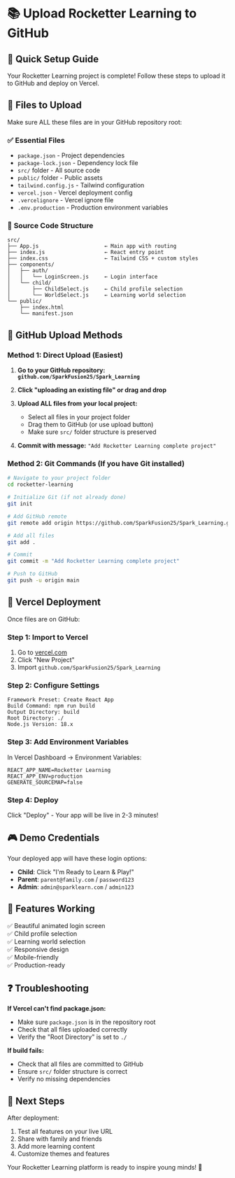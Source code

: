 # 📚 Upload Rocketter Learning to GitHub

## 🎯 **Quick Setup Guide**

Your Rocketter Learning project is complete! Follow these steps to upload it to GitHub and deploy on Vercel.

## 📂 **Files to Upload**

Make sure ALL these files are in your GitHub repository root:

### ✅ **Essential Files**
- `package.json` - Project dependencies
- `package-lock.json` - Dependency lock file
- `src/` folder - All source code
- `public/` folder - Public assets
- `tailwind.config.js` - Tailwind configuration
- `vercel.json` - Vercel deployment config
- `.vercelignore` - Vercel ignore file
- `.env.production` - Production environment variables

### 📁 **Source Code Structure**
```
src/
├── App.js                     ← Main app with routing
├── index.js                   ← React entry point
├── index.css                  ← Tailwind CSS + custom styles
├── components/
│   ├── auth/
│   │   └── LoginScreen.js     ← Login interface
│   └── child/
│       ├── ChildSelect.js     ← Child profile selection
│       └── WorldSelect.js     ← Learning world selection
└── public/
    ├── index.html
    └── manifest.json
```

## 🚀 **GitHub Upload Methods**

### **Method 1: Direct Upload (Easiest)**

1. **Go to your GitHub repository: `github.com/SparkFusion25/Spark_Learning`**

2. **Click "uploading an existing file" or drag and drop**

3. **Upload ALL files from your local project:**
   - Select all files in your project folder
   - Drag them to GitHub (or use upload button)
   - Make sure `src/` folder structure is preserved

4. **Commit with message:** `"Add Rocketter Learning complete project"`

### **Method 2: Git Commands (If you have Git installed)**

```bash
# Navigate to your project folder
cd rocketter-learning

# Initialize Git (if not already done)
git init

# Add GitHub remote
git remote add origin https://github.com/SparkFusion25/Spark_Learning.git

# Add all files
git add .

# Commit
git commit -m "Add Rocketter Learning complete project"

# Push to GitHub
git push -u origin main
```

## 🔧 **Vercel Deployment**

Once files are on GitHub:

### **Step 1: Import to Vercel**
1. Go to [vercel.com](https://vercel.com)
2. Click "New Project"
3. Import `github.com/SparkFusion25/Spark_Learning`

### **Step 2: Configure Settings**
```
Framework Preset: Create React App
Build Command: npm run build
Output Directory: build
Root Directory: ./
Node.js Version: 18.x
```

### **Step 3: Add Environment Variables**
In Vercel Dashboard → Environment Variables:
```
REACT_APP_NAME=Rocketter Learning
REACT_APP_ENV=production
GENERATE_SOURCEMAP=false
```

### **Step 4: Deploy**
Click "Deploy" - Your app will be live in 2-3 minutes!

## 🎮 **Demo Credentials**

Your deployed app will have these login options:
- **Child**: Click "I'm Ready to Learn & Play!"
- **Parent**: `parent@family.com` / `password123`
- **Admin**: `admin@sparklearn.com` / `admin123`

## 🎉 **Features Working**

✅ Beautiful animated login screen  
✅ Child profile selection  
✅ Learning world selection  
✅ Responsive design  
✅ Mobile-friendly  
✅ Production-ready  

## ❓ **Troubleshooting**

**If Vercel can't find package.json:**
- Make sure `package.json` is in the repository root
- Check that all files uploaded correctly
- Verify the "Root Directory" is set to `./`

**If build fails:**
- Check that all files are committed to GitHub
- Ensure `src/` folder structure is correct
- Verify no missing dependencies

## 🎯 **Next Steps**

After deployment:
1. Test all features on your live URL
2. Share with family and friends
3. Add more learning content
4. Customize themes and features

Your Rocketter Learning platform is ready to inspire young minds! 🌟